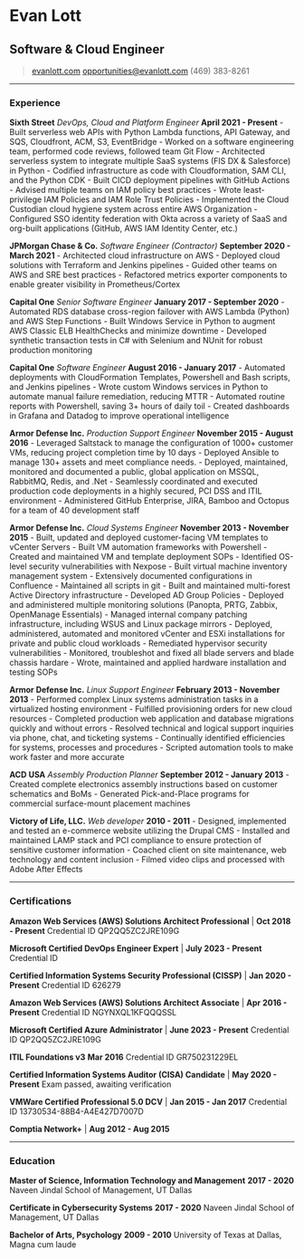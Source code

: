 # Evan Lott
## Software & Cloud Engineer 
> [evanlott.com](http://evanlott.com)
> [opportunities@evanlott.com](mailto:opportunities@evanlott.com)
> (469) 383-8261

------

### Experience
**Sixth Street** *DevOps, Cloud and Platform Engineer* __April 2021 - Present__
 \- Built serverless web APIs with Python Lambda functions, API Gateway, and SQS, Cloudfront, ACM, S3, EventBridge
 \- Worked on a software engineering team, performed code reviews, followed team Git Flow
 \- Architected serverless system to integrate multiple SaaS systems (FIS DX & Salesforce) in Python
 \- Codified infrastructure as code with Cloudformation, SAM CLI, and the Python CDK
 \- Built CICD deployment pipelines with GitHub Actions
 \- Advised multiple teams on IAM policy best practices
 \- Wrote least-privilege IAM Policies and IAM Role Trust Policies
 \- Implemented the Cloud Custodian cloud hygiene system across entire AWS Organization
 \- Configured SSO identity federation with Okta across a variety of SaaS and org-built applications (GitHub, AWS IAM Identity Center, etc.)

**JPMorgan Chase & Co.** *Software Engineer (Contractor)* __September 2020 - March 2021__
 \- Architected cloud infrastructure on AWS 
 \- Deployed cloud solutions with Terraform and Jenkins pipelines
 \- Guided other teams on AWS and SRE best practices 
 \- Refactored metrics exporter components to enable greater visibility in Prometheus/Cortex

**Capital One** *Senior Software Engineer* __January 2017 - September 2020__
 \- Automated RDS database cross-region failover with AWS Lambda (Python) and AWS Step Functions
 \- Built Windows Service in Python to augment AWS Classic ELB HealthChecks and minimize downtime
 \- Developed synthetic transaction tests in C# with Selenium and NUnit for robust production monitoring

 **Capital One** *Software Engineer* __August 2016 - January 2017__
 \- Automated deployments with CloudFormation Templates, Powershell and Bash scripts, and Jenkins pipelines
 \- Wrote custom Windows services in Python to automate manual failure remediation, reducing MTTR
 \- Automated routine reports with Powershell, saving 3+ hours of daily toil
 \- Created dashboards in Grafana and Datadog to improve operational intelligence

**Armor Defense Inc.** *Production Support Engineer* __November 2015 - August 2016__
 \- Leveraged Saltstack to manage the configuration of 1000+ customer VMs, reducing project completion time by 10 days
 \- Deployed Ansible to manage 130+ assets and meet compliance needs.
 \- Deployed, maintained, monitored and documented a public, global application on MSSQL, RabbitMQ, Redis, and .Net
 \- Seamlessly coordinated and executed production code deployments in a highly secured, PCI DSS and ITIL environment
 \- Administered GitHub Enterprise, JIRA, Bamboo and Octopus for a team of 40 development staff

**Armor Defense Inc.** *Cloud Systems Engineer* __November 2013 - November 2015__
  \- Built, updated and deployed customer-facing VM templates to vCenter Servers
  \- Built VM automation frameworks with Powershell
  \- Created and maintained VM and template deployment SOPs
  \- Identified OS-level security vulnerabilities with Nexpose
  \- Built virtual machine inventory management system
  \- Extensively documented configurations in Confluence
  \- Maintained all scripts in git 
  \- Built and maintained multi-forest Active Directory infrastructure
  \- Developed AD Group Policies
  \- Deployed and administered multiple monitoring solutions (Panopta, PRTG, Zabbix, OpenManage Essentials)
  \- Managed internal company patching infrastructure, including WSUS and Linux package mirrors
  \- Deployed, administered, automated and monitored vCenter and ESXi installations for private and public cloud workloads
  \- Remediated hypervisor security vulnerabilities 
  \- Monitored, troubleshot and fixed all blade servers and blade chassis hardare
  \- Wrote, maintained and applied hardware installation and testing SOPs

**Armor Defense Inc.** *Linux Support Engineer* __February 2013 - November 2013__
 \- Performed complex Linux systems administration tasks in a virtualized hosting environment
 \- Fulfilled provisioning orders for new cloud resources
 \- Completed production web application and database migrations quickly and without errors
 \- Resolved technical and logical support inquiries via phone, chat, and ticketing systems
 \- Continually identified efficiencies for systems, processes and procedures
 \- Scripted automation tools to make work faster and more accurate


**ACD USA** *Assembly Production Planner* __September 2012 - January 2013__
 \- Created complete electronics assembly instructions based on customer schematics and BoMs
 \- Generated Pick-and-Place programs for commercial surface-mount placement machines

**Victory of Life, LLC.** *Web developer* __2010 - 2011__
 \- Designed, implemented and tested an e-commerce website utilizing the Drupal CMS
 \- Installed and maintained LAMP stack and PCI compliance to ensure protection of sensitive customer information
 \- Coached client on site maintenance, web technology and content inclusion
 \- Filmed video clips and processed with Adobe After Effects 

------

### Certifications

**Amazon Web Services (AWS) Solutions Architect Professional** | __Oct 2018 - Present__
    Credential ID QP2QQ5ZC2JRE109G

**Microsoft Certified DevOps Engineer Expert** | __July 2023 - Present__
    Credential ID 

**Certified Information Systems Security Professional (CISSP)** | __Jan 2020 - Present__
    Credential ID 626279

**Amazon Web Services (AWS) Solutions Architect Associate** | __Apr 2016 - Present__
    Credential ID NGYNXQL1KFQQQSSL

**Microsoft Certified Azure Administrator** | __June 2023 - Present__
    Credential ID QP2QQ5ZC2JRE109G

**ITIL Foundations v3** __Mar 2016__
    Credential ID GR750231229EL

**Certified Information Systems Auditor (CISA) Candidate** | __May 2020 - Present__
    Exam passed, awaiting verification

**VMWare Certified Professional 5.0 DCV** | __Jan 2015 - Jan 2017__
    Credential ID 13730534-88B4-A4E427D7007D

**Comptia Network+** | __Aug 2012 - Aug 2015__

------

### Education

**Master of Science, Information Technology and Management** __2017 - 2020__
    Naveen Jindal School of Management, UT Dallas

**Certificate in Cybersecurity Systems** __2017 - 2020__
    Naveen Jindal School of Management, UT Dallas

**Bachelor of Arts, Psychology** __2009 - 2010__
    University of Texas at Dallas, Magna cum laude